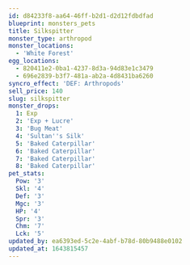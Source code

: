 ```yaml
---
id: d84233f8-aa64-46ff-b2d1-d2d12fdbdfad
blueprint: monsters_pets
title: Silkspitter
monster_type: arthropod
monster_locations:
  - 'White Forest'
egg_locations:
  - 820411e2-0ba1-4237-8d3a-94d83e1c3479
  - 696e2839-b3f7-481a-ab2a-4d8431ba6260
syncro_effect: 'DEF: Arthropods'
sell_price: 140
slug: silkspitter
monster_drops:
  1: Exp
  2: 'Exp + Lucre'
  3: 'Bug Meat'
  4: 'Sultan''s Silk'
  5: 'Baked Caterpillar'
  6: 'Baked Caterpillar'
  7: 'Baked Caterpillar'
  8: 'Baked Caterpillar'
pet_stats:
  Pow: '3'
  Skl: '4'
  Def: '3'
  Mgc: '3'
  HP: '4'
  Spr: '3'
  Chm: '7'
  Lck: '5'
updated_by: ea6393ed-5c2e-4abf-b78d-80b9488e0102
updated_at: 1643815457
---
```

